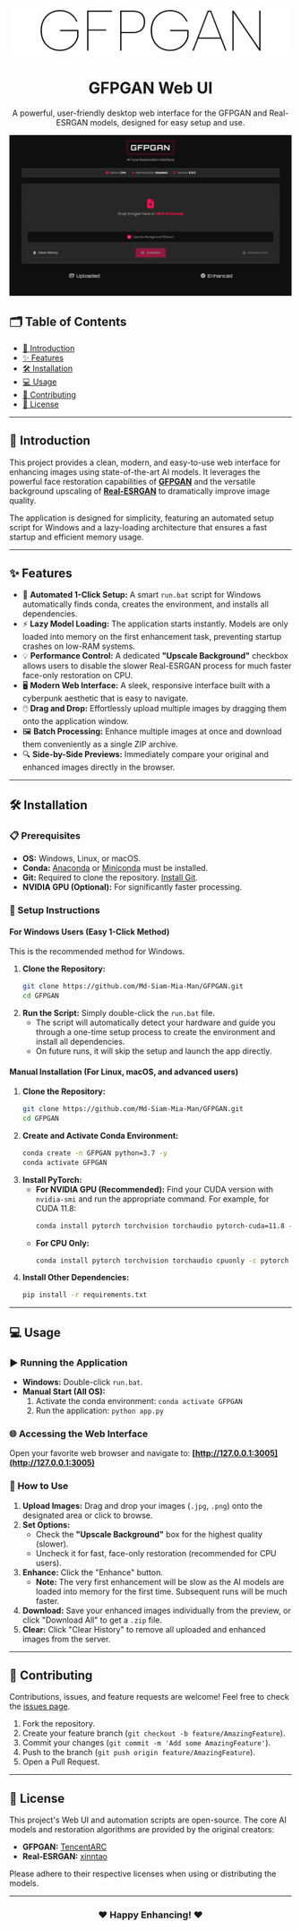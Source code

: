 <div align="center">
  <img src="./assets/Banner.png" alt="GFPGAN Banner">
  <h1>GFPGAN Web UI</h1>
  <p>A powerful, user-friendly desktop web interface for the GFPGAN and Real-ESRGAN models, designed for easy setup and use.</p>
</div>

<div align="center">
  <img src="./assets/GFPGAN.png" alt="Web UI Screenshot">
</div>

## 🗂 Table of Contents

- [📖 Introduction](#-introduction)
- [✨ Features](#-features)
- [🛠️ Installation](#️-installation)
- [💻 Usage](#-usage)
- [🤝 Contributing](#-contributing)
- [📜 License](#-license)

---

## 📖 Introduction

This project provides a clean, modern, and easy-to-use web interface for enhancing images using state-of-the-art AI models. It leverages the powerful face restoration capabilities of [**GFPGAN**](https://github.com/TencentARC/GFPGAN) and the versatile background upscaling of [**Real-ESRGAN**](https://github.com/xinntao/Real-ESRGAN) to dramatically improve image quality.

The application is designed for simplicity, featuring an automated setup script for Windows and a lazy-loading architecture that ensures a fast startup and efficient memory usage.

---

## ✨ Features

- 🚀 **Automated 1-Click Setup:** A smart `run.bat` script for Windows automatically finds conda, creates the environment, and installs all dependencies.
- ⚡ **Lazy Model Loading:** The application starts instantly. Models are only loaded into memory on the first enhancement task, preventing startup crashes on low-RAM systems.
- 💡 **Performance Control:** A dedicated **"Upscale Background"** checkbox allows users to disable the slower Real-ESRGAN process for much faster face-only restoration on CPU.
- 🖥️ **Modern Web Interface:** A sleek, responsive interface built with a cyberpunk aesthetic that is easy to navigate.
- 🖱️ **Drag and Drop:** Effortlessly upload multiple images by dragging them onto the application window.
- 🖼️ **Batch Processing:** Enhance multiple images at once and download them conveniently as a single ZIP archive.
- 🔍 **Side-by-Side Previews:** Immediately compare your original and enhanced images directly in the browser.

---

## 🛠️ Installation

### 📋 Prerequisites

- **OS:** Windows, Linux, or macOS.
- **Conda:** [Anaconda](https://www.anaconda.com/download) or [Miniconda](https://docs.conda.io/en/latest/miniconda.html) must be installed.
- **Git:** Required to clone the repository. [Install Git](https://git-scm.com/).
- **NVIDIA GPU (Optional):** For significantly faster processing.

### 💾 Setup Instructions

#### For Windows Users (Easy 1-Click Method)

This is the recommended method for Windows.

1.  **Clone the Repository:**
    ```bash
    git clone https://github.com/Md-Siam-Mia-Man/GFPGAN.git
    cd GFPGAN
    ```
2.  **Run the Script:**
    Simply double-click the `run.bat` file.
    - The script will automatically detect your hardware and guide you through a one-time setup process to create the environment and install all dependencies.
    - On future runs, it will skip the setup and launch the app directly.

#### Manual Installation (For Linux, macOS, and advanced users)

1.  **Clone the Repository:**
    ```bash
    git clone https://github.com/Md-Siam-Mia-Man/GFPGAN.git
    cd GFPGAN
    ```
2.  **Create and Activate Conda Environment:**
    ```bash
    conda create -n GFPGAN python=3.7 -y
    conda activate GFPGAN
    ```
3.  **Install PyTorch:**
    - **For NVIDIA GPU (Recommended):** Find your CUDA version with `nvidia-smi` and run the appropriate command. For example, for CUDA 11.8:
      ```bash
      conda install pytorch torchvision torchaudio pytorch-cuda=11.8 -c pytorch -c nvidia -y
      ```
    - **For CPU Only:**
      ```bash
      conda install pytorch torchvision torchaudio cpuonly -c pytorch -y
      ```
4.  **Install Other Dependencies:**
    ```bash
    pip install -r requirements.txt
    ```

---

## 💻 Usage

### ▶️ Running the Application

- **Windows:** Double-click `run.bat`.
- **Manual Start (All OS):**
  1.  Activate the conda environment: `conda activate GFPGAN`
  2.  Run the application: `python app.py`

### 🌐 Accessing the Web Interface

Open your favorite web browser and navigate to:
**[http://127.0.0.1:3005](http://127.0.0.1:3005)**

### 📝 How to Use

1.  **Upload Images:** Drag and drop your images (`.jpg`, `.png`) onto the designated area or click to browse.
2.  **Set Options:**
    - Check the **"Upscale Background"** box for the highest quality (slower).
    - Uncheck it for fast, face-only restoration (recommended for CPU users).
3.  **Enhance:** Click the "Enhance" button.
    - **Note:** The very first enhancement will be slow as the AI models are loaded into memory for the first time. Subsequent runs will be much faster.
4.  **Download:** Save your enhanced images individually from the preview, or click "Download All" to get a `.zip` file.
5.  **Clear:** Click "Clear History" to remove all uploaded and enhanced images from the server.

---

## 🤝 Contributing

Contributions, issues, and feature requests are welcome! Feel free to check the [issues page](https://github.com/Md-Siam-Mia-Man/GFPGAN/issues).

1.  Fork the repository.
2.  Create your feature branch (`git checkout -b feature/AmazingFeature`).
3.  Commit your changes (`git commit -m 'Add some AmazingFeature'`).
4.  Push to the branch (`git push origin feature/AmazingFeature`).
5.  Open a Pull Request.

---

## 📜 License

This project's Web UI and automation scripts are open-source. The core AI models and restoration algorithms are provided by the original creators:

- **GFPGAN:** [TencentARC](https://github.com/TencentARC/GFPGAN)
- **Real-ESRGAN:** [xinntao](https://github.com/xinntao/Real-ESRGAN)

Please adhere to their respective licenses when using or distributing the models.

---

<div align="center">
  <h3>❤️ Happy Enhancing! ❤️</h3>
</div>
